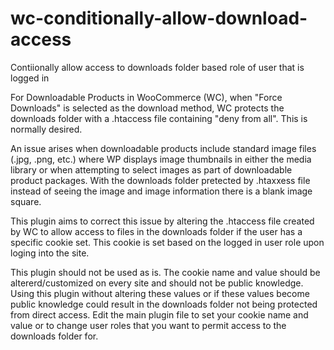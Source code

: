 # wc-conditionally-allow-download-access
Contiionally allow access to downloads folder based role of user that is logged in

For Downloadable Products in WooCommerce (WC), when "Force Downloads" is selected as the download method, WC protects the downloads folder with a .htaccess file containing "deny from all". This is normally desired.

An issue arises when downloadable products include standard image files (.jpg, .png, etc.) where WP displays image thumbnails in either the media library or when attempting to select images as part of downloadable product packages. With the downloads folder pretected by .htaxxess file instead of seeing the image and image information there is a blank image square.

This plugin aims to correct this issue by altering the .htaccess file created by WC to allow access to files in the downloads folder if the user has a specific cookie set. This cookie is set based on the logged in user role upon loging into the site.

This plugin should not be used as is. The cookie name and value should be altererd/customized on every site and should not be public knowledge. Using this plugin without altering these values or if these values become public knowledge could result in the downloads folder not being protected from direct access. Edit the main plugin file to set your cookie name and value or to change user roles that you want to permit access to the downloads folder for.
